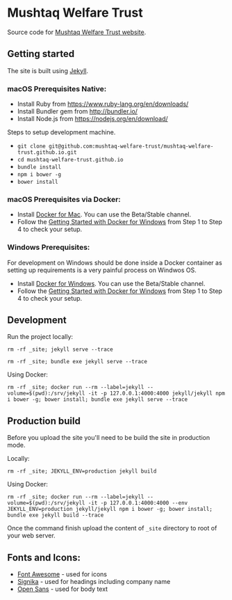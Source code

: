 # Mushtaq Welfare Trust

Source code for [Mushtaq Welfare Trust website](http://mwt.org.uk/).

## Getting started
The site is built using [Jekyll](http://jekyllrb.com/).

### macOS Prerequisites Native:
* Install Ruby from https://www.ruby-lang.org/en/downloads/
* Install Bundler gem from http://bundler.io/
* Install Node.js from https://nodejs.org/en/download/

Steps to setup development machine.
* `git clone git@github.com:mushtaq-welfare-trust/mushtaq-welfare-trust.github.io.git`
* `cd mushtaq-welfare-trust.github.io`
* `bundle install`
* `npm i bower -g`
* `bower install`

### macOS Prerequisites via Docker:
* Install [Docker for Mac](https://docs.docker.com/docker-for-mac/). You can use the Beta/Stable channel.
* Follow the [Getting Started with Docker for Windows](https://docs.docker.com/docker-for-windows/) from Step 1 to Step 4 to check your setup.

### Windows Prerequisites:
For development on Windows should be done inside a Docker container as setting up requirements is a very painful process on Windwos OS.

* Install [Docker for Windows](https://docs.docker.com/docker-for-windows/). You can use the Beta/Stable channel.
* Follow the [Getting Started with Docker for Windows](https://docs.docker.com/docker-for-windows/) from Step 1 to Step 4 to check your setup.

## Development
Run the project locally:
```
rm -rf _site; jekyll serve --trace
```

```
rm -rf _site; bundle exe jekyll serve --trace
```

Using Docker:
```
rm -rf _site; docker run --rm --label=jekyll --volume=$(pwd):/srv/jekyll -it -p 127.0.0.1:4000:4000 jekyll/jekyll npm i bower -g; bower install; bundle exe jekyll serve --trace
```

## Production build
Before you upload the site you'll need to be build the site in production mode.

Locally:
```
rm -rf _site; JEKYLL_ENV=production jekyll build
```

Using Docker:
```
rm -rf _site; docker run --rm --label=jekyll --volume=$(pwd):/srv/jekyll -it -p 127.0.0.1:4000:4000 --env JEKYLL_ENV=production jekyll/jekyll npm i bower -g; bower install; bundle exe jekyll build --trace
```

Once the command finish upload the content of `_site` directory to root of your web server.

## Fonts and Icons:
* [Font Awesome](https://fortawesome.github.io/Font-Awesome) - used for icons
* [Signika](https://www.google.com/fonts/specimen/Signika) - used for headings including company name
* [Open Sans](https://www.google.com/fonts/specimen/Open+Sans) - used for body text
